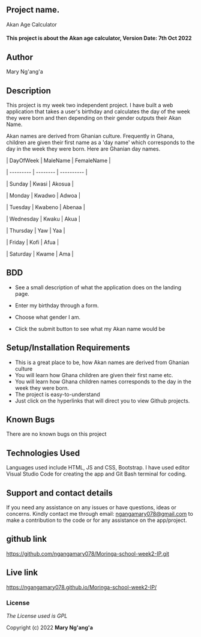 ## Project name.

Akan Age Calculator

#### This project is about the Akan age calculator, Version Date: 7th Oct 2022

## Author

Mary Ng'ang'a

## Description

 This project is my week two independent project.  I have built a web application that takes a user's birthday and calculates the day of the week they were born and then depending on their gender outputs their Akan Name. 

Akan names are derived from Ghanian culture. Frequently in Ghana, children are given their first name as a 'day name' which corresponds to the day in the week they were born. Here are Ghanian day names.

 

| DayOfWeek | MaleName | FemaleName |

| --------- | -------- | ---------- |

| Sunday    | Kwasi    | Akosua     |

| Monday    | Kwadwo   | Adwoa      |

| Tuesday   | Kwabeno  | Abenaa     |

| Wednesday | Kwaku    | Akua       |

| Thursday  | Yaw      | Yaa        |

| Friday    | Kofi     | Afua       |

| Saturday  | Kwame    | Ama        |

 

## BDD

- See a  small description of what the application does on the landing page.

- Enter my birthday through a form.

- Choose what gender I am.

- Click the submit button to see what my Akan name would be


## Setup/Installation Requirements

- This is a great place to be, how Akan names are derived from Ghanian culture
- You will learn how Ghana children are given their first name etc.
- You will learn how Ghana children names corresponds to the day in the week they were born.
- The project is easy-to-understand
- Just click on the hyperlinks that will direct you to view Github projects.


## Known Bugs

There are no known bugs on this project
## Technologies Used

Languages used include HTML, JS and CSS, Bootstrap. I have used editor Visual Studio Code for creating the app and Git Bash terminal for coding.

## Support and contact details

If you need any assistance on any issues or have questions, ideas or concerns. Kindly contact me through email: ngangamary078@gmail.com to make a contribution to the code or for any assistance on the app/project.

## github link

https://github.com/ngangamary078/Moringa-school-week2-IP.git

## Live link

 https://ngangamary078.github.io/Moringa-school-week2-IP/

### License

_The License used is GPL_

Copyright (c) 2022 **Mary Ng'ang'a**